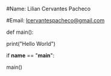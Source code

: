 #Name:  Lilian Cervantes Pacheco

#Email: lcervantespacheco@gmail.com

def main():

print("Hello World")

if __name__ == "__main__":

main()

